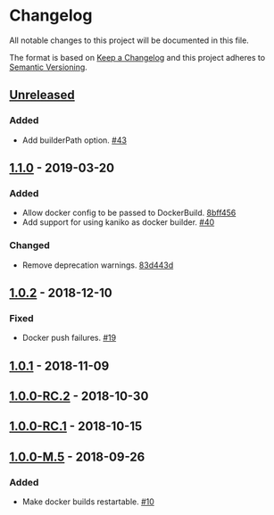 # Changelog

All notable changes to this project will be documented in this file.

The format is based on [Keep a Changelog](http://keepachangelog.com/)
and this project adheres to [Semantic Versioning](http://semver.org/).

## [Unreleased](https://github.com/atomist/sdm-pack-docker/compare/1.1.0...HEAD)

### Added

-   Add builderPath option. [#43](https://github.com/atomist/sdm-pack-docker/issues/43)

## [1.1.0](https://github.com/atomist/sdm-pack-docker/compare/1.0.2...1.1.0) - 2019-03-20

### Added

-   Allow docker config to be passed to DockerBuild. [8bff456](https://github.com/atomist/sdm-pack-docker/commit/8bff45672582ac2b57a03edd1149a08c088dd0f9)
-   Add support for using kaniko as docker builder. [#40](https://github.com/atomist/sdm-pack-docker/issues/40)

### Changed

-   Remove deprecation warnings. [83d443d](https://github.com/atomist/sdm-pack-docker/commit/83d443dc4f09191c5eb9f248168858ed82b056db)

## [1.0.2](https://github.com/atomist/sdm-pack-docker/compare/1.0.1...1.0.2) - 2018-12-10

### Fixed

-   Docker push failures. [#19](https://github.com/atomist/sdm-pack-docker/issues/19)

## [1.0.1](https://github.com/atomist/sdm-pack-docker/compare/1.0.0-RC.2...1.0.1) - 2018-11-09

## [1.0.0-RC.2](https://github.com/atomist/sdm-pack-docker/compare/1.0.0-RC.1...1.0.0-RC.2) - 2018-10-30

## [1.0.0-RC.1](https://github.com/atomist/sdm-pack-docker/compare/1.0.0-M.5...1.0.0-RC.1) - 2018-10-15

## [1.0.0-M.5](https://github.com/atomist/sdm-pack-docker/tree/1.0.0-M.5) - 2018-09-26

### Added

-   Make docker builds restartable. [#10](https://github.com/atomist/sdm-pack-docker/issues/10)
